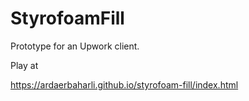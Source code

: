 # StyrofoamFill


Prototype for an Upwork client.

Play at

https://ardaerbaharli.github.io/styrofoam-fill/index.html
